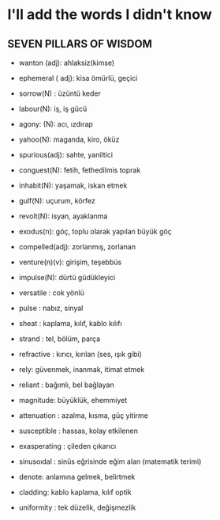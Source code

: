 # I'll add the words I didn't know

## SEVEN PILLARS OF WISDOM 
- wanton (adj): ahlaksiz(kimse) 
- ephemeral ( adj): kisa ömürlü, geçici
- sorrow(N) : üzüntü keder
- labour(N): iş, iş gücü 
- agony: (N): acı, ızdırap
- yahoo(N): maganda, kiro, öküz
- spurious(adj): sahte, yaniltici
- conguest(N): fetih, fethedilmis toprak
- inhabit(N): yaşamak, iskan etmek
- gulf(N): uçurum, körfez
- revolt(N): isyan, ayaklanma
- exodus(n): göç, toplu olarak yapılan büyük göç
- compelled(adj): zorlanmış, zorlanan
- venture(n)(v): girişim, teşebbüs 
- impulse(N): dürtü güdükleyici
  


- versatile : cok yönlü 
- pulse : nabız, sinyal 
- sheat : kaplama, kılıf, kablo kılıfı
- strand : tel, bölüm, parça 
- refractive : kırıcı, kırılan (ses, ışık gibi) 
- rely: güvenmek, inanmak, itimat etmek 
- reliant : bağımlı, bel bağlayan 
- magnitude: büyüklük, ehemmiyet 
- attenuation : azalma, kısma, güç yitirme 
- susceptible : hassas, kolay etkilenen
- exasperating : çileden çıkarıcı
- sinusoıdal : sinüs eğrisinde eğim alan (matematik terimi)
- denote: anlamına gelmek, belirtmek
- cladding: kablo kaplama, kılıf optik
- uniformity : tek düzelik, değişmezlik
